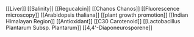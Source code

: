 [[Liver]]
[[Salinity]]
[[Regucalcin]]
[[Chanos Chanos]]
[[Fluorescence microscopy]]
[[Arabidopsis thaliana]]
[[plant growth promotion]]
[[Indian Himalayan Region]]
[[Antioxidant]]
[[C30 Carotenoid]]
[[Lactobacillus Plantarum Subsp. Plantarum]]
[[4,4'-Diaponeurosporene]]
